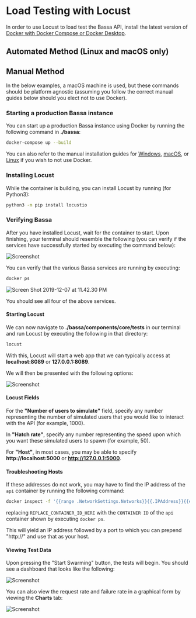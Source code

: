 # Load Testing with Locust

In order to use Locust to load test the Bassa API, install the latest version of [Docker with Docker Compose or Docker Desktop](https://www.docker.com/).

## Automated Method (Linux and macOS only)



## Manual Method
In the below examples, a macOS machine is used, but these commands should be platform agnostic (assuming you follow the correct manual guides below should you elect not to use Docker).

### Starting a production Bassa instance

You can start up a production Bassa instance using Docker by running the following command in **./bassa**:

```bash
docker-compose up --build
```

You can also refer to the manual installation guides for [Windows](https://github.com/scorelab/Bassa/wiki/Windows-Installation-Guide), [macOS](https://github.com/scorelab/Bassa/wiki/MacOS-Installation-Guide), or [Linux](https://github.com/scorelab/Bassa/wiki/MacOS-Installation-Guide) if you wish to not use Docker.

### Installing Locust
While the container is building, you can install Locust by running (for Python3):

```bash
python3 -m pip install locustio
```

### Verifying Bassa

After you have installed Locust, wait for the container to start. Upon finishing, your terminal should resemble the following (you can verify if the services have successfully started by executing the command below):

![Screenshot](https://user-images.githubusercontent.com/29003194/70384515-8c956a80-194d-11ea-90e0-a5d392fce4bb.png)

You can verify that the various Bassa services are running by executing:

```bash
docker ps
```

![Screen Shot 2019-12-07 at 11.42.30 PM](https://user-images.githubusercontent.com/29003194/70384358-64a50780-194b-11ea-9c42-6adc7d92aa8c.png)

You should see all four of the above services.

#### Starting Locust

We can now navigate to **./bassa/components/core/tests** in our terminal and run Locust by executing the following in that directory:

```bash
locust
```

With this, Locust will start a web app that we can typically access at **localhost:8089** or **127.0.0.1:8089**.

We will then be presented with the following options:

![Screenshot](https://user-images.githubusercontent.com/29003194/70384421-20663700-194c-11ea-9b01-1af444f36f3e.png)

#### Locust Fields

For the **"Number of users to simulate"** field, specify any number representing the number of simulated users that you would like to interact with the API (for example, 1000). 

In **"Hatch rate"**, specify any number representing the speed upon which you want these simulated users to spawn (for example, 50).

For **"Host"**, in most cases, you may be able to specify **http://localhost:5000** or **http://127.0.0.1:5000**. 

#### Troubleshooting Hosts

If these addresses do not work, you may have to find the IP address of the `api` container by running the following command:

```bash
docker inspect -f '{{range .NetworkSettings.Networks}}{{.IPAddress}}{{end}}' REPLACE_CONTAINER_ID_HERE
```

replacing `REPLACE_CONTAINER_ID_HERE` with the `CONTAINER ID` of the `api` container shown by executing `docker ps`.

This will yield an IP address followed by a port to which you can prepend "http://" and use that as your host.

#### Viewing Test Data

Upon pressing the "Start Swarming" button, the tests will begin. You should see a dashboard that looks like the following:

![Screenshot](https://user-images.githubusercontent.com/29003194/70384493-345e6880-194d-11ea-8073-ce9ae5a46bd0.png)

You can also view the request rate and failure rate in a graphical form by viewing the **Charts** tab:

![Screenshot](https://user-images.githubusercontent.com/29003194/70384507-5ce66280-194d-11ea-8dcf-116196c4add1.png)
